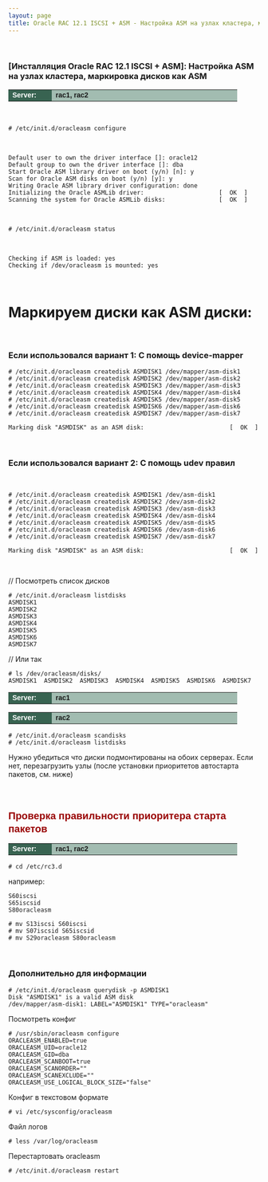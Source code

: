 ```yaml
---
layout: page
title: Oracle RAC 12.1 ISCSI + ASM - Настройка ASM на узлах кластера, маркировка дисков как ASM /docs/oracle-database/installation/oracle-database-installation/distributed/rac/linux/6.7/oracle/12.1/iscsi-asm/prepare-asm-discs/
---
```



<br/>

### [Инсталляция Oracle RAC 12.1 ISCSI + ASM]: Настройка ASM на узлах кластера, маркировка дисков как ASM


<table cellpadding="4" cellspacing="2" align="center" border="0" width="100%">

<tr>
<td style="color: rgb(255, 255, 255);" bgcolor="#386351" width="14%"><span style="font-family: Arial,Helvetica,sans-serif; font-size: 14px;"><strong>Server:</strong></span></td>
<td height="20" bgcolor="#a2bcb1" width="60%"><span style="font-family: Arial,Helvetica,sans-serif; font-size: 14px;"><strong>rac1, rac2</strong></span></td>
</tr>

</table>

<br/>

    # /etc/init.d/oracleasm configure

<br/>

    Default user to own the driver interface []: oracle12
    Default group to own the driver interface []: dba
    Start Oracle ASM library driver on boot (y/n) [n]: y
    Scan for Oracle ASM disks on boot (y/n) [y]: y
    Writing Oracle ASM library driver configuration: done
    Initializing the Oracle ASMLib driver:                     [  OK  ]
    Scanning the system for Oracle ASMLib disks:               [  OK  ]


<br/>

    # /etc/init.d/oracleasm status

<br/>

    Checking if ASM is loaded: yes
    Checking if /dev/oracleasm is mounted: yes


<br/>


# Маркируем диски как ASM диски:

<table cellpadding="4" cellspacing="2" align="center" border="0" width="100%">

<tr>
<td style="color: rgb(255, 255, 255);" bgcolor="#386351" width="14%"><span style="font-family: Arial,Helvetica,sans-serif; font-size: 14px;"><strong>Server:</strong></span></td>
<td height="20" bgcolor="#a2bcb1" width="60%"><span style="font-family: Arial,Helvetica,sans-serif; font-size: 14px;"><strong>rac1</strong></span></td>
</tr>

<br/>

### Eсли использовался вариант 1: С помощь device-mapper


    # /etc/init.d/oracleasm createdisk ASMDISK1 /dev/mapper/asm-disk1
    # /etc/init.d/oracleasm createdisk ASMDISK2 /dev/mapper/asm-disk2
    # /etc/init.d/oracleasm createdisk ASMDISK3 /dev/mapper/asm-disk3
    # /etc/init.d/oracleasm createdisk ASMDISK4 /dev/mapper/asm-disk4
    # /etc/init.d/oracleasm createdisk ASMDISK5 /dev/mapper/asm-disk5
    # /etc/init.d/oracleasm createdisk ASMDISK6 /dev/mapper/asm-disk6
    # /etc/init.d/oracleasm createdisk ASMDISK7 /dev/mapper/asm-disk7

    Marking disk "ASMDISK" as an ASM disk:                        [  OK  ]


<br/>



### Eсли использовался вариант 2: С помощь udev правил



<br/>


    # /etc/init.d/oracleasm createdisk ASMDISK1 /dev/asm-disk1
    # /etc/init.d/oracleasm createdisk ASMDISK2 /dev/asm-disk2
    # /etc/init.d/oracleasm createdisk ASMDISK3 /dev/asm-disk3
    # /etc/init.d/oracleasm createdisk ASMDISK4 /dev/asm-disk4
    # /etc/init.d/oracleasm createdisk ASMDISK5 /dev/asm-disk5
    # /etc/init.d/oracleasm createdisk ASMDISK6 /dev/asm-disk6
    # /etc/init.d/oracleasm createdisk ASMDISK7 /dev/asm-disk7

    Marking disk "ASMDISK" as an ASM disk:                        [  OK  ]



<br/>



// Посмотреть список дисков

    # /etc/init.d/oracleasm listdisks
    ASMDISK1
    ASMDISK2
    ASMDISK3
    ASMDISK4
    ASMDISK5
    ASMDISK6
    ASMDISK7

// Или так


    # ls /dev/oracleasm/disks/
    ASMDISK1  ASMDISK2  ASMDISK3  ASMDISK4  ASMDISK5  ASMDISK6  ASMDISK7




<table cellpadding="4" cellspacing="2" align="center" border="0" width="100%">

<tr>
	<td style="color: rgb(255, 255, 255);" bgcolor="#386351" width="14%"><span style="font-family: Arial,Helvetica,sans-serif; font-size: 14px;"><strong>Server:</strong></span></td>
	<td height="20" bgcolor="#a2bcb1" width="60%"><span style="font-family: Arial,Helvetica,sans-serif; font-size: 14px;"><strong>rac2</strong></span></td>
</tr>

</table>


	# /etc/init.d/oracleasm scandisks
	# /etc/init.d/oracleasm listdisks



Нужно убедиться что диски подмонтированы на обоих серверах.
Если нет, перезагрузить узлы (после установки приоритетов автостарта пакетов, см. ниже)


<br/><br/>

<span style="font-size: 20px; text-align: left; line-height: 130%; font-family: Arial,Helvetica,sans-serif; color: rgb(153, 0, 0);">
<strong>Проверка правильности приоритера старта пакетов</strong></span>

<table cellpadding="4" cellspacing="2" align="center" border="0" width="100%">

<tr>
	<td style="color: rgb(255, 255, 255);" bgcolor="#386351" width="14%"><span style="font-family: Arial,Helvetica,sans-serif; font-size: 14px;"><strong>Server:</strong></span></td>
	<td height="20" bgcolor="#a2bcb1" width="60%"><span style="font-family: Arial,Helvetica,sans-serif; font-size: 14px;"><strong>rac1, rac2</strong></span></td>
</tr>

</table>


	# cd /etc/rc3.d

например:

	S60iscsi
	S65iscsid
	S80oracleasm

    # mv S13iscsi S60iscsi
    # mv S07iscsid S65iscsid
    # mv S29oracleasm S80oracleasm


<br/>

### Дополнительно для информации


    # /etc/init.d/oracleasm querydisk -p ASMDISK1
    Disk "ASMDISK1" is a valid ASM disk
    /dev/mapper/asm-disk1: LABEL="ASMDISK1" TYPE="oracleasm"



Посмотреть конфиг

    # /usr/sbin/oracleasm configure
    ORACLEASM_ENABLED=true
    ORACLEASM_UID=oracle12
    ORACLEASM_GID=dba
    ORACLEASM_SCANBOOT=true
    ORACLEASM_SCANORDER=""
    ORACLEASM_SCANEXCLUDE=""
    ORACLEASM_USE_LOGICAL_BLOCK_SIZE="false"

Конфиг в текстовом формате

    # vi /etc/sysconfig/oracleasm

Файл логов

    # less /var/log/oracleasm

Перестартовать oracleasm

    # /etc/init.d/oracleasm restart
